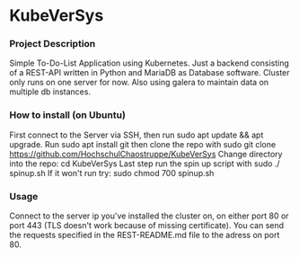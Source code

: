 # KubeVerSys

### Project Description
Simple To-Do-List Application using Kubernetes.
Just a backend consisting of a REST-API written in Python and MariaDB as Database software.
Cluster only runs on one server for now.
Also using galera to maintain data on multiple db instances.

### How to install (on Ubuntu)
First connect to the Server via SSH, then run sudo apt update && apt upgrade.
Run sudo apt install git then clone the repo with 
sudo git clone https://github.com/HochschulChaostruppe/KubeVerSys
Change directory into the repo: cd KubeVerSys
Last step run the spin up script with sudo ./ spinup.sh
If it won't run try: sudo chmod 700 spinup.sh

### Usage
Connect to the server ip you've installed the cluster on, on either port 80 or port 443 (TLS doesn't work because of missing certificate). You can send the requests specified in the REST-README.md file to the adress on port 80.